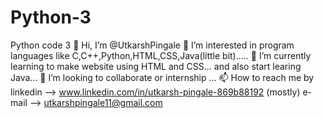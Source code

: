 # Python-3
Python code 3
👋 Hi, I’m @UtkarshPingale
👀 I’m interested in program languages like C,C++,Python,HTML,CSS,Java(little bit).....
🌱 I’m currently learning to make website using HTML and CSS... and also start learing Java...
💞️ I’m looking to collaborate or internship ...
📫 How to reach me by
linkedin --> www.linkedin.com/in/utkarsh-pingale-869b88192 (mostly)
e-mail --> utkarshpingale11@gmail.com
